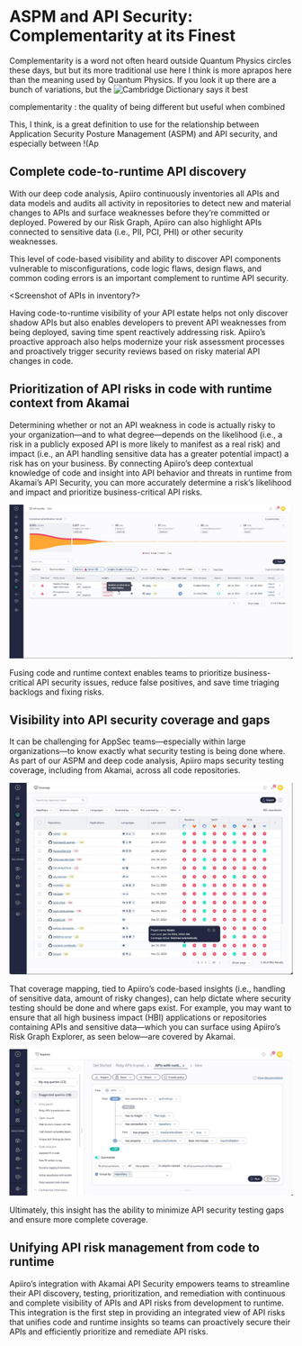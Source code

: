 # ASPM and API Security: Complementarity at its Finest

Complementarity is a word not often heard outside Quantum Physics circles these days, but but its more traditional use here I think is more aprapos here than the meaning used by Quantum Physics. If you look it up there are a bunch of variations, but the ![Cambridge Dictionary](https://dictionary.cambridge.org/us/dictionary/english/complementarity) says it best

complementarity
: the quality of being different but useful when combined

This, I think, is a great definition to use for the relationship between Application Security Posture Management (ASPM) and API security, and especially between !(Ap

## Complete code-to-runtime API discovery
With our deep code analysis, Apiiro continuously inventories all APIs and data models and audits all activity in repositories to detect new and material changes to APIs and surface weaknesses before they’re committed or deployed. Powered by our Risk Graph, Apiiro can also highlight APIs connected to sensitive data (i.e., PII, PCI, PHI) or other security weaknesses.

This level of code-based visibility and ability to discover API components vulnerable to misconfigurations, code logic flaws, design flaws, and common coding errors is an important complement to runtime API security.

<Screenshot of APIs in inventory?>



Having code-to-runtime visibility of your API estate helps not only discover shadow APIs but also enables developers to prevent API weaknesses from being deployed, saving time spent reactively addressing risk. Apiiro’s proactive approach also helps modernize your risk assessment processes and proactively trigger security reviews based on risky material API changes in code.

## Prioritization of API risks in code with runtime context from Akamai 

Determining whether or not an API weakness in code is actually risky to your organization—and to what degree—depends on the likelihood (i.e., a risk in a publicly exposed API is more likely to manifest as a real risk) and impact (i.e., an API handling sensitive data has a greater potential impact) a risk has on your business. 
By connecting Apiiro’s deep contextual knowledge of code and insight into API behavior and threats in runtime from Akamai’s API Security, you can more accurately determine a risk’s likelihood and impact and prioritize business-critical API risks. 

![Filtered Risk Pane](/images/filtered-risk-pane.jpg)

Fusing code and runtime context enables teams to prioritize business-critical API security issues, reduce false positives, and save time triaging backlogs and fixing risks. 

## Visibility into API security coverage and gaps

It can be challenging for AppSec teams—especially within large organizations—to know exactly what security testing is being done where. As part of our ASPM and deep code analysis, Apiiro maps security testing coverage, including from Akamai, across all code repositories. 

![Security Coverage](/images/security-coverage.jpg)

That coverage mapping, tied to Apiiro’s code-based insights (i.e., handling of sensitive data, amount of risky changes), can help dictate where security testing should be done and where gaps exist. For example, you may want to ensure that all high business impact (HBI) applications or repositories containing APIs and sensitive data—which you can surface using Apiiro’s Risk Graph Explorer, as seen below—are covered by Akamai. 

![Risk Graph Explorer Enriched by Akamai](/images/risk-graph-explorer.jpg)

Ultimately, this insight has the ability to minimize API security testing gaps and ensure more complete coverage.

## Unifying API risk management from code to runtime

Apiiro’s integration with Akamai API Security empowers teams to streamline their API discovery, testing, prioritization, and remediation with continuous and complete visibility of APIs and API risks from development to runtime. This integration is the first step in providing an integrated view of API risks that unifies code and runtime insights so teams can proactively secure their APIs and efficiently prioritize and remediate API risks. 